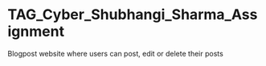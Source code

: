 # TAG_Cyber_Shubhangi_Sharma_Assignment
Blogpost website where users can post, edit or delete their posts
